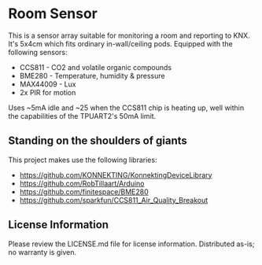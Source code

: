 Room Sensor
===========
This is a sensor array suitable for monitoring a room and reporting to KNX. It's 5x4cm which fits ordinary in-wall/ceiling pods. Equipped with the following sensors:

 - CCS811 - CO2 and volatile organic compounds
 - BME280 - Temperature, humidity & pressure
 - MAX44009 - Lux
 - 2x PIR for motion

Uses ~5mA idle and ~25 when the CCS811 chip is heating up, well within the capabilities of the TPUART2's 50mA limit.

Standing on the shoulders of giants
-----------------------------------
This project makes use the following libraries:
 - https://github.com/KONNEKTING/KonnektingDeviceLibrary
 - https://github.com/RobTillaart/Arduino
 - https://github.com/finitespace/BME280
 - https://github.com/sparkfun/CCS811_Air_Quality_Breakout

License Information
-------------------
Please review the LICENSE.md file for license information.
Distributed as-is; no warranty is given.